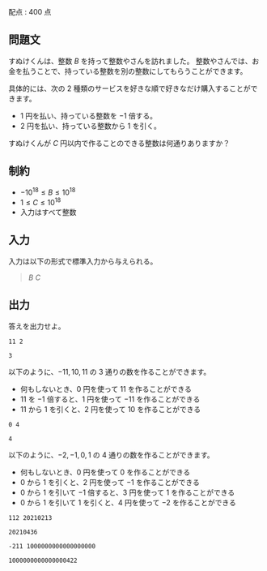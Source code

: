 配点 : $400$ 点

## 問題文

すぬけくんは、整数 $B$ を持って整数やさんを訪れました。
整数やさんでは、お金を払うことで、持っている整数を別の整数にしてもらうことができます。

具体的には、次の $2$ 種類のサービスを好きな順で好きなだけ購入することができます。

- $1$ 円を払い、持っている整数を $-1$ 倍する。
- $2$ 円を払い、持っている整数から $1$ を引く。

すぬけくんが $C$ 円以内で作ることのできる整数は何通りありますか？

## 制約

- $-10^{18}\le B \le 10^{18}$
- $1\le C \le 10^{18}$
- 入力はすべて整数

## 入力

入力は以下の形式で標準入力から与えられる。

> $B$ $C$

## 出力

答えを出力せよ。

```input1
11 2
```

```output1
3
```

以下のように、$-11,10,11$ の $3$ 通りの数を作ることができます。

- 何もしないとき、$0$ 円を使って $11$ を作ることができる
- $11$ を $-1$ 倍すると、$1$ 円を使って $-11$ を作ることができる
- $11$ から $1$ を引くと、$2$ 円を使って $10$ を作ることができる

```input2
0 4
```

```output2
4
```

以下のように、$-2,-1,0,1$ の $4$ 通りの数を作ることができます。

- 何もしないとき、$0$ 円を使って $0$ を作ることができる
- $0$ から $1$ を引くと、$2$ 円を使って $-1$ を作ることができる
- $0$ から $1$ を引いて $-1$ 倍すると、$3$ 円を使って $1$ を作ることができる
- $0$ から $1$ を引いて $1$ を引くと、$4$ 円を使って $-2$ を作ることができる

```input3
112 20210213
```

```output3
20210436
```

```input4
-211 1000000000000000000
```

```output4
1000000000000000422
```